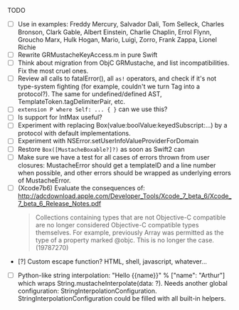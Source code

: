 TODO

- [ ] Use in examples: Freddy Mercury, Salvador Dali, Tom Selleck, Charles Bronson, Clark Gable, Albert Einstein, Charlie Chaplin, Errol Flynn, Groucho Marx, Hulk Hogan, Mario, Luigi, Zorro, Frank Zappa, Lionel Richie
- [ ] Rewrite GRMustacheKeyAccess.m in pure Swift
- [ ] Think about migration from ObjC GRMustache, and list incompatibilities. Fix the most cruel ones.
- [ ] Review all calls to fatalError(), all `as!` operators, and check if it's not type-system fighting (for example, couldn't we turn Tag into a protocol?). The same for undefined/defined AST, TemplateToken.tagDelimiterPair, etc.
- [ ] `extension P where Self: ... { }` can we use this?
- [ ] Is support for IntMax useful?
- [ ] Experiment with replacing Box(value:boolValue:keyedSubscript:...) by a protocol with default implementations.
- [ ] Experiment with NSError.setUserInfoValueProviderForDomain
- [ ] Restore `Box([MustacheBoxable?]?)` as soon as Swift2 can
- [ ] Make sure we have a test for all cases of errors thrown from user closures: MustacheError should get a templateID and a line number when possible, and other errors should be wrapped as underlying errors of MustacheError.
- [ ] (Xcode7b6) Evaluate the consequences of:
    http://adcdownload.apple.com/Developer_Tools/Xcode_7_beta_6/Xcode_7_beta_6_Release_Notes.pdf
    > Collections containing types that are not Objective-C compatible are no longer considered Objective-C compatible types themselves. For example, previously Array<SwiftClassType> was permitted as the type of a property marked @objc. This is no longer the case. (19787270)
- [?] Custom escape function? HTML, shell, javascript, whatever...
- [ ] Python-like string interpolation: "Hello {{name}}" % ["name": "Arthur"] which wraps String.mustacheInterpolate(data: ?). Needs another global configuration: StringInterpolationConfiguration. StringInterpolationConfiguration could be filled with all built-in helpers.
